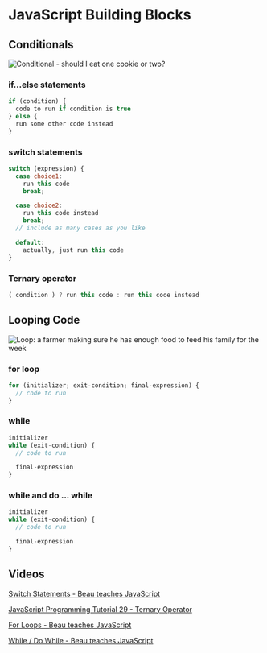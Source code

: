 # JavaScript Building Blocks

## Conditionals

![Conditional - should I eat one cookie or two?](https://mdn.mozillademos.org/files/13703/cookie-choice-small.png)

### if...else statements

```javascript
if (condition) {
  code to run if condition is true
} else {
  run some other code instead
}
```

### switch statements

```javascript
switch (expression) {
  case choice1:
    run this code
    break;

  case choice2:
    run this code instead
    break;
  // include as many cases as you like

  default:
    actually, just run this code
}
```

### Ternary operator

```javascript
( condition ) ? run this code : run this code instead
```

## Looping Code

![Loop: a farmer making sure he has enough food to feed his family for the week](https://mdn.mozillademos.org/files/13755/loop_js-02-farm.png)

### for loop

```javascript
for (initializer; exit-condition; final-expression) {
  // code to run
}
```

### while

```javascript
initializer
while (exit-condition) {
  // code to run

  final-expression
}
```

### while and do ... while

```javascript
initializer
while (exit-condition) {
  // code to run

  final-expression
}
```

## Videos

[Switch Statements - Beau teaches JavaScript](https://www.youtube.com/watch?v=fM5qnyasUYI&list=PLWKjhJtqVAbk2qRZtWSzCIN38JC_NdhW5&index=15&t=0s)

[JavaScript Programming Tutorial 29 - Ternary Operator](https://www.youtube.com/watch?time_continue=334&v=NpG1TY2-izM&feature=emb_title)

[For Loops - Beau teaches JavaScript](https://www.youtube.com/watch?v=24Wpg6njlYI&list=PLWKjhJtqVAbk2qRZtWSzCIN38JC_NdhW5&index=20&t=0s)

[While / Do While - Beau teaches JavaScript](https://www.youtube.com/watch?v=v9zgD8wjtbw&list=PLWKjhJtqVAbk2qRZtWSzCIN38JC_NdhW5&index=21&t=0s)
